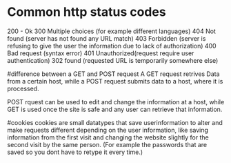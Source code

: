 # Common http status codes
200 - Ok
300 Multiple choices (for example different languages)
404 Not found (server has not found any URL match)
403 Forbidden (server is refusing to give the user the information due to lack of authorization)
400 Bad request (syntax error)
401 Unauthorized(request require user authentication)
302 found (requested URL is temporarily somewhere else)

#difference between a GET and POST request
A GET request retrives Data from a certain host, while a POST request submits data to a host, where it is processed.

POST rquest can be used to edit and change the information at a host, while GET is used once the site is safe and any user can retrieve that information.

#cookies
cookies are small datatypes that save userinformation to alter and make requests different depending on the user information, like saving information from the first visit and changing the website slightly for the second visit by the same person. (For example the passwords that are saved so you dont have to retype it every time.)